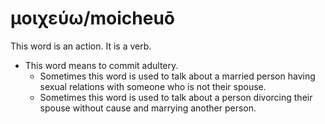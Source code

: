 # μοιχεύω/moicheuō
This word is an action. It is a verb.

* This word means to commit adultery.
    * Sometimes this word is used to talk about a married person having sexual relations with someone who is not their spouse. 
    * Sometimes this word is used to talk about a person divorcing their spouse without cause and marrying another person.
